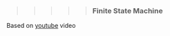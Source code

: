 >>>>>### Finite State Machine 
Based on [youtube](https://www.youtube.com/watch?v=E45v2dD3IQU&ab_channel=TrevorPayne) video
